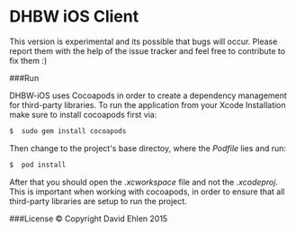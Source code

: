 # DHBW iOS Client
This version is experimental and its possible that bugs will occur. Please report them with the help of the issue tracker and feel free to contribute to fix them :)

###Run

DHBW-iOS uses Cocoapods in order to create a dependency management for third-party libraries. 
To run the application from your Xcode Installation make sure to install cocoapods first via:
```sh
$  sudo gem install cocoapods
```

Then change to the project's base directoy, where the *Podfile* lies and run:
```sh
$  pod install
```

After that you should open the *.xcworkspace* file and not the *.xcodeproj*. This is important when working with cocoapods, in order to ensure that all third-party libraries are setup to run the project.


###License
© Copyright David Ehlen 2015
